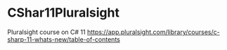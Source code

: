 # CShar11Pluralsight
Pluralsight course on C# 11
https://app.pluralsight.com/library/courses/c-sharp-11-whats-new/table-of-contents
